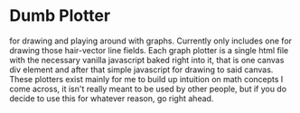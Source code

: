 # Dumb Plotter
for drawing and playing around with graphs. Currently only includes one for
drawing those hair-vector line fields. Each graph plotter is a single
html file with the necessary vanilla javascript baked right into it, that is
one canvas div element and after that simple javascript for drawing to said
canvas. These plotters exist mainly for me to build up intuition on math
concepts I come across, it isn't really meant to be used by other people,
but if you do decide to use this for whatever reason, go right ahead.

